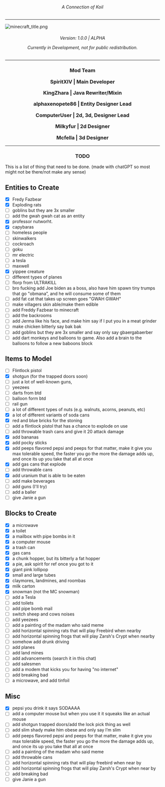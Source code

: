 <h6 align="center">A Connection of Koil</h6>
<hr>
<img  align="center" src="https://github.com/SpiritXIV/the-shit-of-crypt/blob/main/.github/workflows/minecraft_title.png?raw=true" alt="minecraft_title.png"/>
<h6 align="center"> Version: 1.0.0 | ALPHA <p></p> Currently in Development, not for public redistribution.</h6>
<hr>
<h3 align="center">Mod Team</b>
<p></p>
<p>SpiritXIV <b align="center">|</b> Main Developer</p>
<p>KingZhara <b align="center">|</b> Java Rewriter/Mixin</p>
<p>alphaxenopete86 <b align="center">|</b> Entity Designer Lead</p>
<p>ComputerUser <b align="center">|</b> 2d, 3d, Designer Lead</p>
<p>Milkyfur <b align="center">|</b> 2d Designer</p>
<p>Mcfella <b align="center">|</b> 3d Designer</p>

<hr>
<h3  align="center">TODO</h3>
<p></p>
This is a list of thing that need to be done. (made with chatGPT so most might not be there/not make any sense)

## Entities to Create

- [x] Fredy Fazbear
- [x] Exploding rats
- [ ] goblins but they are 3x smaller
- [ ] add the gwah gwah cat as an entity
- [x] professor nutworht.
- [x] capybaras
- [ ] homeless people
- [ ] skinwalkers
- [ ] cockroach
- [ ] goku
- [ ] mr electric
- [ ] a tesla
- [ ] maxwell
- [x] yippee creature
- [ ] different types of planes
- [ ] florp from ULTRAKILL
- [ ] bro fucking add Joe biden as a boss, also have him spawn tiny trumps that go "obmana”, and he will consume some of them
- [ ] add fat cat that takes up screen goes "GWAH GWAH"
- [ ] make villagers skin able/make them edible
- [ ] add Freddy Fazbear to minecraft
- [ ] add the backrooms
- [ ] add Jerma like his face, and make him say if I put you in a meat grinder
- [ ] make chicken bitterly say bak bak
- [ ] add goblins but they are 3x smaller and say only say gbaergabaerber
- [ ] add dart monkeys and balloons to game. Also add a brain to the balloons to follow a new baboons block

## Items to Model

- [ ] Flintlock pistol
- [x] shotgun (for the trapped doors soon)
- [ ] just a lot of well-known guns,
- [ ] yeezees
- [ ] darts from btd
- [ ] balloon form btd
- [ ] rail gun
- [ ] a lot of different types of nuts (e.g. walnuts, acorns, peanuts, etc)
- [x] a lot of different variants of soda cans
- [x] red and blue bricks for the stoning
- [ ] add a flintlock pistol that has a chance to explode on use
- [ ] add throwable trash cans and give it 20 attack damage
- [x] add bananas
- [x] add pocky sticks
- [x] add peeps flavored pepsi and peeps for that matter, make it give you max tolerable speed, the faster you go the more the damage adds up, and once its up you take that all at once
- [x] add gas cans that explode
- [ ] add throwable cans
- [x] add uranium that is able to be eaten
- [ ] add make beverages
- [ ] add guns (I'll try)
- [ ] add a baller
- [ ] give Janie a gun

## Blocks to Create

- [x] a microwave
- [x] a toilet
- [x] a mailbox with pipe bombs in it
- [x] a computer mouse
- [x] a trash can
- [x] gas cans
- [x] a chunk hopper, but its bitterly a fat hopper
- [x] a pie, ask spirit for ref once you got to it
- [x] giant pink lollipop
- [x] small and large tubes
- [x] claymores, landmines, and roombas
- [x] milk carton
- [x] snowman (not the MC snowman)
- [ ] add a Tesla
- [ ] add toilets
- [ ] add pipe bomb mail
- [ ] switch sheep and cows noises
- [ ] add yeezees
- [ ] add a painting of the madam who said meme
- [ ] add horizontal spinning rats that will play Freebird when nearby
- [ ] add horizontal spinning frogs that will play Zarsh's Crypt when nearby
- [ ] somehow add drunk driving
- [ ] add planes
- [ ] add land mines
- [ ] add advancements (search it in this chat)
- [ ] add salesmen
- [ ] add a modem that kicks you for having "no internet"
- [ ] add breaking bad
- [ ] a microwave, and add tinfoil

## Misc

- [x] pepsi you drink it says SODAAAA
- [ ] add a computer mouse but when you use it it squeaks like an actual mouse
- [ ] add shotgun trapped doors/add the lock pick thing as well
- [ ] add slim shady make him obese and only say I’m slim
- [ ] add peeps flavored pepsi and peeps for that matter, make it give you max tolerable speed, the faster you go the more the damage adds up, and once its up you take that all at once
- [ ] add a painting of the madam who said meme
- [ ] add throwable cans
- [ ] add horizontal spinning rats that will play freebird when near by
- [ ] add horizontal spinning frogs that will play ⁠Zarsh's Crypt⁠ when near by
- [ ] add breaking bad
- [ ] give Janie a gun
